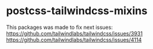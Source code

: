 # postcss-tailwindcss-mixins

This packages was made to fix next issues:
https://github.com/tailwindlabs/tailwindcss/issues/3931
https://github.com/tailwindlabs/tailwindcss/issues/4114
